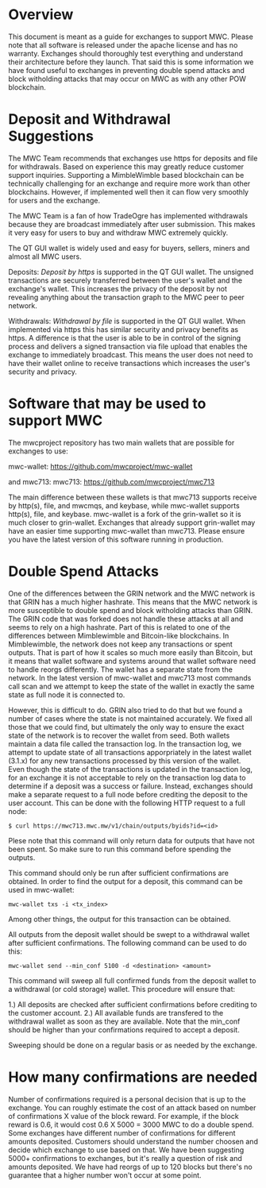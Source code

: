 # Overview #

This document is meant as a guide for exchanges to support MWC. Please note that all software is released under the apache license and has no warranty. Exchanges should thoroughly test everything and understand their architecture before they launch. That said this is some information we have found useful to exchanges in preventing double spend attacks and block witholding attacks that may occur on MWC as with any other POW blockchain.

# Deposit and Withdrawal Suggestions

The MWC Team recommends that exchanges use https for deposits and file for withdrawals. Based on experience this may greatly reduce customer support inquiries. Supporting a MimbleWimble based blockchain can be technically challenging for an exchange and require more work than other blockchains. However, if implemented well then it can flow very smoothly for users and the exchange.

The MWC Team is a fan of how TradeOgre has implemented withdrawals because they are broadcast immediately after user submission. This makes it very easy for users to buy and withdraw MWC extremely quickly.

The QT GUI wallet is widely used and easy for buyers, sellers, miners and almost all MWC users.

Deposits: *Deposit by https* is supported in the QT GUI wallet. The unsigned transactions are securely transferred between the user's wallet and the exchange's wallet. This increases the privacy of the deposit by not revealing anything about the transaction graph to the MWC peer to peer network.

Withdrawals: *Withdrawal by file* is supported in the QT GUI wallet. When implemented via https this has similar security and privacy benefits as https. A difference is that the user is able to be in control of the signing process and delivers a signed transaction via file upload that enables the exchange to immediately broadcast. This means the user does not need to have their wallet online to receive transactions which increases the user's security and privacy.

# Software that may be used to support MWC #

The mwcproject repository has two main wallets that are possible for exchanges to use:

mwc-wallet: https://github.com/mwcproject/mwc-wallet

and mwc713: mwc713: https://github.com/mwcproject/mwc713

The main difference between these wallets is that mwc713 supports receive by http(s), file, and mwcmqs, and keybase, while mwc-wallet supports http(s), file, and keybase. mwc-wallet is a fork of the grin-wallet so it is much closer to grin-wallet. Exchanges that already support grin-wallet may have an easier time supporting mwc-wallet than mwc713. Please ensure you have the latest version of this software running in production.


# Double Spend Attacks #

<p>One of the differences between the GRIN network and the MWC network is that GRIN has a much higher hashrate. This means that the MWC network is more susceptible to double spend and block witholding attacks than GRIN. The GRIN code that was forked does not handle these attacks at all and seems to rely on a high hashrate. Part of this is related to one of the differences between Mimblewimble and Bitcoin-like blockchains. In Mimblewimble, the network does not keep any transactions or spent outputs. That is part of how it scales so much more easily than Bitcoin, but it means that wallet software and systems around that wallet software need to handle reorgs differently. The wallet has a separate state from the network. In the latest version of mwc-wallet and mwc713 most commands call scan and we attempt to keep the state of the wallet in exactly the same state as full node it is connected to.

<p>However, this is difficult to do. GRIN also tried to do that but we found a number of cases where the state is not maintained accurately. We fixed all those that we could find, but ultimately the only way to ensure the exact state of the network is to recover the wallet from seed. Both wallets maintain a data file called the transaction log. In the transaction log, we attempt to update state of all transactions apporpriately in the latest wallet (3.1.x) for any new transactions processed by this version of the wallet. Even though the state of the transactions is updated in the transaction log, for an exchange it is not acceptable to rely on the transaction log data to determine if a deposit was a success or failure. Instead, exchanges should make a separate request to a full node before crediting the deposit to the user account. This can be done with the following HTTP request to a full node:

```$ curl https://mwc713.mwc.mw/v1/chain/outputs/byids?id=<id> ```

Plese note that this command will only return data for outputs that have not been spent. So make sure to run this command before spending the outputs.

This command should only be run after sufficient confirmations are obtained. In order to find the output for a deposit, this command can be used in mwc-wallet:

```mwc-wallet txs -i <tx_index>```

Among other things, the output for this transaction can be obtained.

All outputs from the deposit wallet should be swept to a withdrawal wallet after sufficient confirmations. The following command can be used to do this:

```mwc-wallet send --min_conf 5100 -d <destination> <amount>```

This command will sweep all full confirmed funds from the deposit wallet to a withdrawal (or cold storage) wallet. This procedure will ensure that:

1.) All deposits are checked after sufficient confirmations before crediting to the customer account.
2.) All available funds are transfered to the withdrawal wallet as soon as they are available. Note that the min_conf should be higher than your confirmations required to accept a deposit.

Sweeping should be done on a regular basis or as needed by the exchange.

# How many confirmations are needed #

Number of confirmations required is a personal decision that is up to the exchange. You can roughly estimate the cost of an attack based on number of confirmations X value of the block reward. For example, if the block reward is 0.6, it would cost 0.6 X 5000 = 3000 MWC to do a double spend. Some exchanges have different number of confirmations for different amounts deposited. Customers should understand the number choosen and decide which exchange to use based on that. We have been suggesting 5000+ confirmations to exchanges, but it's really a question of risk and amounts deposited. We have had reorgs of up to 120 blocks but there's no guarantee that a higher number won't occur at some point.

